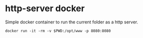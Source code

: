 # http-server docker

Simple docker container to run the current folder as a http server.

`docker run -it -rm -v $PWD:/opt/www -p 8080:8080`
